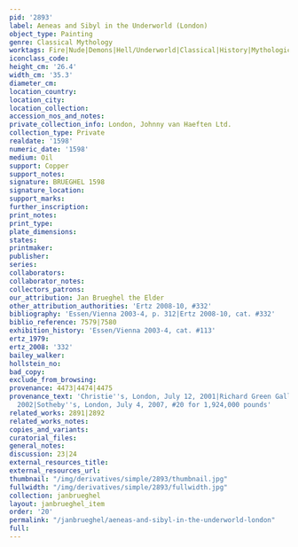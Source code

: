 ```yaml
---
pid: '2893'
label: Aeneas and Sibyl in the Underworld (London)
object_type: Painting
genre: Classical Mythology
worktags: Fire|Nude|Demons|Hell/Underworld|Classical|History|Mythological
iconclass_code:
height_cm: '26.4'
width_cm: '35.3'
diameter_cm:
location_country:
location_city:
location_collection:
accession_nos_and_notes:
private_collection_info: London, Johnny van Haeften Ltd.
collection_type: Private
realdate: '1598'
numeric_date: '1598'
medium: Oil
support: Copper
support_notes:
signature: BRUEGHEL 1598
signature_location:
support_marks:
further_inscription:
print_notes:
print_type:
plate_dimensions:
states:
printmaker:
publisher:
series:
collaborators:
collaborator_notes:
collectors_patrons:
our_attribution: Jan Brueghel the Elder
other_attribution_authorities: 'Ertz 2008-10, #332'
bibliography: 'Essen/Vienna 2003-4, p. 312|Ertz 2008-10, cat. #332'
biblio_reference: 7579|7580
exhibition_history: 'Essen/Vienna 2003-4, cat. #113'
ertz_1979:
ertz_2008: '332'
bailey_walker:
hollstein_no:
bad_copy:
exclude_from_browsing:
provenance: 4473|4474|4475
provenance_text: 'Christie''s, London, July 12, 2001|Richard Green Gallery, London,
  2002|Sotheby''s, London, July 4, 2007, #20 for 1,924,000 pounds'
related_works: 2891|2892
related_works_notes:
copies_and_variants:
curatorial_files:
general_notes:
discussion: 23|24
external_resources_title:
external_resources_url:
thumbnail: "/img/derivatives/simple/2893/thumbnail.jpg"
fullwidth: "/img/derivatives/simple/2893/fullwidth.jpg"
collection: janbrueghel
layout: janbrueghel_item
order: '20'
permalink: "/janbrueghel/aeneas-and-sibyl-in-the-underworld-london"
full:
---
```

